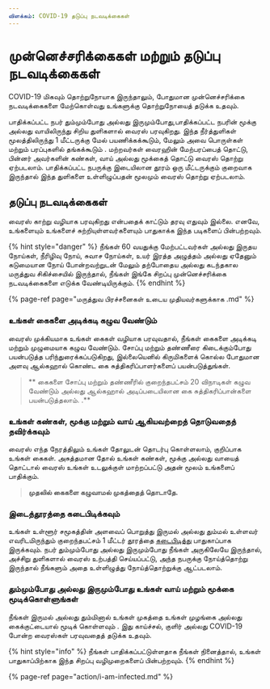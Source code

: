 ```yaml
---
விளக்கம்: COVID-19 தடுப்பு நடவடிக்கைகள் 
---
```


# முன்னெச்சரிக்கைகள் மற்றும் தடுப்பு நடவடிக்கைகள்

COVID-19 மிகவும் தொற்றுநோயாக இருந்தாலும், போதுமான முன்னெச்சரிக்கை நடவடிக்கைகளை மேற்கொள்வது உங்களுக்கு தொற்றுநோயைத் தடுக்க உதவும்.

பாதிக்கப்பட்ட நபர் தும்மும்போது அல்லது இருமும்போது,பாதிக்கப்பட்ட நபரின் மூக்கு அல்லது வாயிலிருந்து சிறிய துளிகளால் வைரஸ் பரவுகிறது. இந்த நீர்த்துளிகள் மூலத்திலிருந்து 1 மீட்டருக்கு மேல் பயணிக்கக்கூடும், மேலும் அவை பொருள்கள் மற்றும் பரப்புகளில் தங்கக்கூடும் . மற்றவர்கள்  வைரஹின்   மேற்பரப்பைத் தொட்டு, பின்னர் அவர்களின் கண்கள், வாய் அல்லது மூக்கைத் தொட்டு வைரஸ்  தொற்று ஏற்படலாம். பாதிக்கப்பட்ட நபருக்கு இடையிலான தூரம் ஒரு மீட்டருக்கும் குறைவாக இருந்தால் இந்த துளிகளை உள்ளிழுப்பதன் மூலமும் வைரஸ் தொற்று ஏற்படலாம்.

## தடுப்பு நடவடிக்கைகள்

வைரஸ் காற்று வழியாக பரவுகிறது என்பதைக் காட்டும் தரவு எதுவும் இல்லை. எனவே, உங்களையும் உங்களைச் சுற்றியுள்ளவர்களையும் பாதுகாக்க இந்த படிகளைப் பின்பற்றவும்.

{% hint style="danger" %}
நீங்கள் 60 வயதுக்கு மேற்பட்டவர்கள் அல்லது இருதய நோய்கள், நீரிழிவு நோய், சுவாச நோய்கள், உயர் இரத்த அழுத்தம் அல்லது ஏதேனும் கடுமையான நோய் போன்றவற்றுடன் மேலும் தற்போதைய அல்லது கடந்தகால மருத்துவ சிகிச்சையில் இருந்தால், நீங்கள் இங்கே சிறப்பு முன்னெச்சரிக்கை நடவடிக்கைகளை எடுக்க வேண்டியிருக்கும்.
{% endhint %}

{% page-ref page="மருத்துவ பிரச்சனைகள் உடைய முதியவர்களுக்காக .md" %}

### உங்கள் கைகளை அடிக்கடி கழுவ வேண்டும்

வைரஸ் முக்கியமாக உங்கள் கைகள் வழியாக பரவுவதால், நீங்கள் கைகளை  அடிக்கடி மற்றும் முழுமையாக கழுவ வேண்டும். சோப்பு மற்றும் தண்ணீரை  கிடைக்கும்போது பயன்படுத்த பரிந்துரைக்கப்படுகிறது, இல்லையெனில் கிருமிகளைக் கொல்ல போதுமான அளவு ஆல்கஹால் கொண்ட கை சுத்திகரிப்பாளர்களைப் பயன்படுத்துங்கள்.
> ** கைகளை  சோப்பு மற்றும் தண்ணீரில்  குறைந்தபட்சம் 20 விநாடிகள் கழுவ வேண்டும் அல்லது ஆல்கஹால் அடிப்படையிலான கை சுத்திகரிப்பான்களை பயன்படுத்தலாம். .**

### உங்கள் கண்கள், மூக்கு மற்றும் வாய் ஆகியவற்றைத் தொடுவதைத் தவிர்க்கவும்

வைரஸ் எந்த நேரத்திலும் உங்கள் தோலுடன் தொடர்பு கொள்ளலாம், குறிப்பாக உங்கள் கைகள். அசுத்தமான தோல் உங்கள் கண்கள், மூக்கு அல்லது வாயைத் தொட்டால் வைரஸ் உங்கள் உடலுக்குள் மாற்றப்பட்டு அதன் மூலம் உங்களைப் பாதிக்கும்.

> **முதலில் கைகளை கழுவாமல் முகத்தைத் தொடாதே.**

### **இடைத்தூரத்தை கடைபிடிக்கவும்**

உங்கள் உள்ளூர் சமூகத்தின்  அளவைப் பொறுத்து  இருமல் அல்லது தும்மல் உள்ளவர் எவரிடமிருந்தும் குறைந்தபட்சம் 1 மீட்டர் தூரத்தை [கடைபிடித்து](https://www.who.int/emergencies/diseases/novel-coronavirus-2019/advice-for-public) பாதுகாப்பாக  இருக்கவும்.
நபர் தும்மும்போது அல்லது இருமும்போது நீங்கள் அருகிலேயே இருந்தால், அச்சிறு துளிகளால் வைரஸ் உற்பத்தி செய்யப்பட்டு, அந்த நபருக்கு  நோய்த்தொற்று இருந்தால்  நீங்களும் அதை  உள்ளிழுத்து நோய்த்தொற்றுக்கு  ஆட்படலாம்.

### தும்மும்போது அல்லது இருமும்போது உங்கள் வாய் மற்றும் மூக்கை மூடிக்கொள்ளுங்கள் 

நீங்கள் இருமல் அல்லது தும்மினால் உங்கள் முகத்தை உங்கள் முழங்கை அல்லது கைக்குட்டையால்  மூடிக்  கொள்ளவும் . இது காய்ச்சல், குளிர் அல்லது COVID-19 போன்ற வைரஸ்கள் பரவுவதைத் தடுக்க உதவும்.

{% hint style="info" %}
நீங்கள் பாதிக்கப்பட்டுள்ளதாக நீங்கள் நினைத்தால், உங்கள் பாதுகாப்பிற்காக  இந்த சிறப்பு வழிமுறைகளைப் பின்பற்றவும்.
{% endhint %}

{% page-ref page="action/i-am-infected.md" %}

